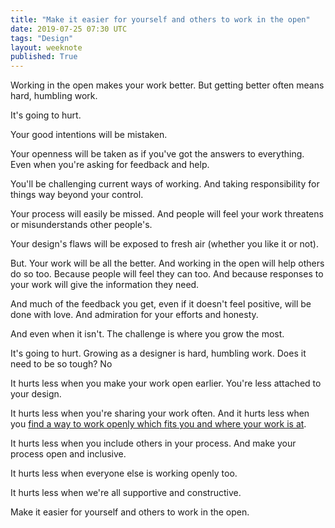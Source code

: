 ```yaml
---
title: "Make it easier for yourself and others to work in the open"
date: 2019-07-25 07:30 UTC
tags: "Design"
layout: weeknote
published: True
---
```


Working in the open makes your work better. But getting better often means hard, humbling work.

It's going to hurt.

Your good intentions will be mistaken.

Your openness will be taken as if you've got the answers to everything. Even when you're asking for feedback and help.

You'll be challenging current ways of working. And taking responsibility for things way beyond your control.

Your process will easily be missed. And people will feel your work threatens or misunderstands other people's.

Your design's flaws will be exposed to fresh air (whether you like it or not).

But. Your work will be all the better. And working in the open will help others do so too. Because people will feel they can too. And because responses to your work will give the information they need.

And much of the feedback you get, even if it doesn't feel positive, will be done with love. And admiration for your efforts and honesty.

And even when it isn't. The challenge is where you grow the most.

It's going to hurt. Growing as a designer is hard, humbling work. Does it need to be so tough? No

It hurts less when you make your work open earlier. You're less attached to your design.

It hurts less when you're sharing your work often. And it hurts less when you [find a way to work openly which fits you and where your work is at](https://grillopress.github.io/2019/06/10/make-things-open.html).

It hurts less when you include others in your process. And make your process open and inclusive.

It hurts less when everyone else is working openly too.

It hurts less when we're all supportive and constructive.

Make it easier for yourself and others to work in the open.
